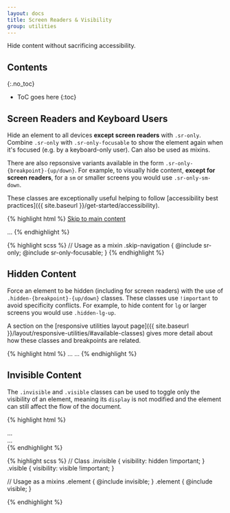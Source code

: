 ```yaml
---
layout: docs
title: Screen Readers & Visibility
group: utilities
---
```


Hide content without sacrificing accessibility.

## Contents
{:.no_toc}

* ToC goes here
{:toc}

## Screen Readers and Keyboard Users

Hide an element to all devices **except screen readers** with `.sr-only`. Combine `.sr-only` with `.sr-only-focusable` to show the element again when it's focused (e.g. by a keyboard-only user). Can also be used as mixins.

There are also repsonsive variants available in the form `.sr-only-{breakpoint}-{up/down}`.  For example, to visually hide content, **except for screen readers**, for a `sm` or smaller screens you would use `.sr-only-sm-down`.

These classes are exceptionally useful helping to follow [accessibility best practices]({{ site.baseurl }}/get-started/accessibility).

{% highlight html %}
<a class="sr-only sr-only-focusable" href="#content">Skip to main content</a>

<span class="sr-only-sm-down">...</span>
{% endhighlight %}

{% highlight scss %}
// Usage as a mixin
.skip-navigation {
  @include sr-only;
  @include sr-only-focusable;
}
{% endhighlight %}

## Hidden Content

Force an element to be hidden (including for screen readers) with the use of `.hidden-{breakpoint}-{up/down}` classes. These classes use `!important` to avoid specificity conflicts. For example, to hide content for `lg` or larger screens you would use `.hidden-lg-up`.

A section on the [responsive utilities layout page]({{ site.baseurl }}/layout/responsive-utilities/#available-classes) gives more detail about how these classes and breakpoints are related.

{% highlight html %}
<span class="hidden-lg-up">...</span>
<span class="hidden-sm-down">...</span>
{% endhighlight %}

## Invisible Content

The `.invisible` and `.visible` classes can be used to toggle only the visibility of an element, meaning its `display` is not modified and the element can still affect the flow of the document.

{% highlight html %}
<div class="invisible">...</div>
<div class="visible">...</div>
{% endhighlight %}

{% highlight scss %}
// Class
.invisible {
  visibility: hidden !important;
}
.visible {
  visibility: visible !important;
}

// Usage as a mixins
.element {
  @include invisible;
}
.element {
  @include visible;
}

{% endhighlight %}